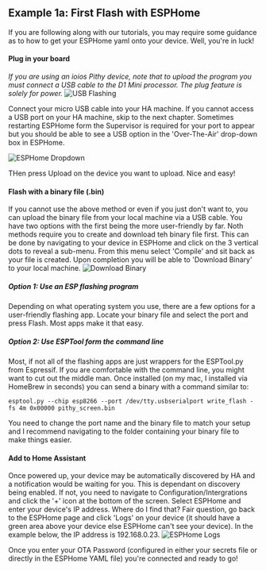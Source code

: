 ## Example 1a: First Flash with ESPHome
If you are following along with our tutorials, you may require some guidance as to how to get your ESPHome yaml onto your device. Well, you're in luck!

#### Plug in your board
*If you are using an ioios Pithy device, note that to upload the program you must connect a USB cable to the D1 Mini processor. The plug feature is solely for power.*
![USB Flashing](https://raw.githubusercontent.com/ioios-io/demos/main/assets/FlashUSBMicro.png)

Connect your micro USB cable into your HA machine. If you cannot access a USB port on your HA machine, skip to the next chapter. Sometimes restarting ESPHome form the Supervisor is required for your port to appear but you should be able to see a USB option in the 'Over-The-Air' drop-down box in ESPHome.

![ESPHome Dropdown](https://raw.githubusercontent.com/ioios-io/demos/main/assets/ESPHomeDropdown.png)

THen press Upload on the device you want to upload. Nice and easy!

#### Flash with a binary file (.bin)
If you cannot use the above method or even if you just don't want to, you can upload the binary file from your local machine via a USB cable. You have two options with the first being the more user-friendly by far.
Noth methods require you to create and download teh binary file first. This can be done by navigating to your device in ESPHome and click on the 3 vertical dots to reveal a sub-menu. From this menu select 'Compile' and sit back as your file is created. Upon completion you will be able to 'Download Binary' to your local machine.
![Download Binary](https://raw.githubusercontent.com/ioios-io/demos/main/assets/DownloadBinary.png)

##### Option 1: Use an ESP flashing program
Depending on what operating system you use, there are a few options for a user-friendly flashing app. Locate your binary file and select the port and press Flash. Most apps make it that easy.

##### Option 2: Use ESPTool form the command line
Most, if not all of the flashing apps are just wrappers for the ESPTool.py from Espressif. If you are comfortable with the command line, you might want to cut out the middle man. Once installed (on my mac, I installed via HomeBrew in seconds) you can send a binary with a command similar to:
```
esptool.py --chip esp8266 --port /dev/tty.usbserialport write_flash -fs 4m 0x00000 pithy_screen.bin

```

You need to change the port name and the binary file to match your setup and I recommend navigating to the folder containing your binary file to make things easier.

#### Add to Home Assistant
Once powered up, your device may be automatically discovered by HA and a notification would be waiting for you. This is dependant on discovery being enabled. If not, you need to navigate to Configuration/Intergrations and click the '+' icon at the bottom of the screen. Select ESPHome and enter your device's IP address. Where do I find that? Fair question, go back to the ESPHome page and click 'Logs' on your device (it should have a green area above your device else ESPHome can't see your device). In the example below, the IP address is 192.168.0.23.
![ESPHome Logs](https://raw.githubusercontent.com/ioios-io/demos/main/assets/ESPHomeLogs.png)

Once you enter your OTA Password (configured in either your secrets file or directly in the ESPHome YAML file) you're connected and ready to go!